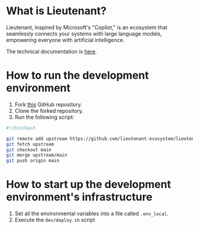 # What is Lieutenant?

Lieutenant, inspired by Microsoft's "Copilot," is an ecosystem that seamlessly connects your systems with large language models, empowering everyone with artificial intelligence.

The technical documentation is [here](https://lieutenant-ecosystem.github.io/).

# How to run the development environment

1. Fork [this](https://github.com/lieutenant-ecosystem/lieutenant.git) GitHub repository.
2. Clone the forked repository.
3. Run the following script:

```bash
#!/bin/bash

git remote add upstream https://github.com/lieutenant-ecosystem/lieutenant.git    # Adds the upstream branch
git fetch upstream                                                                # Fetch Changes from the upstream branch
git checkout main                                                                 # Switch the main branch
git merge upstream/main                                                           # Merge the changes from the upstream branch into your local branch
git push origin main                                                              # Push the updated branch to Your fork
```

# How to start up the development environment's infrastructure
1. Set all the environmental variables into a file called `.env_local`.
2. Execute the `dev/deploy.sh` script